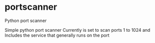 # portscanner
Python port scanner

Simple python port scanner
Currently is set to scan ports 1 to 1024 and 
Includes the service that generally runs on the port 

